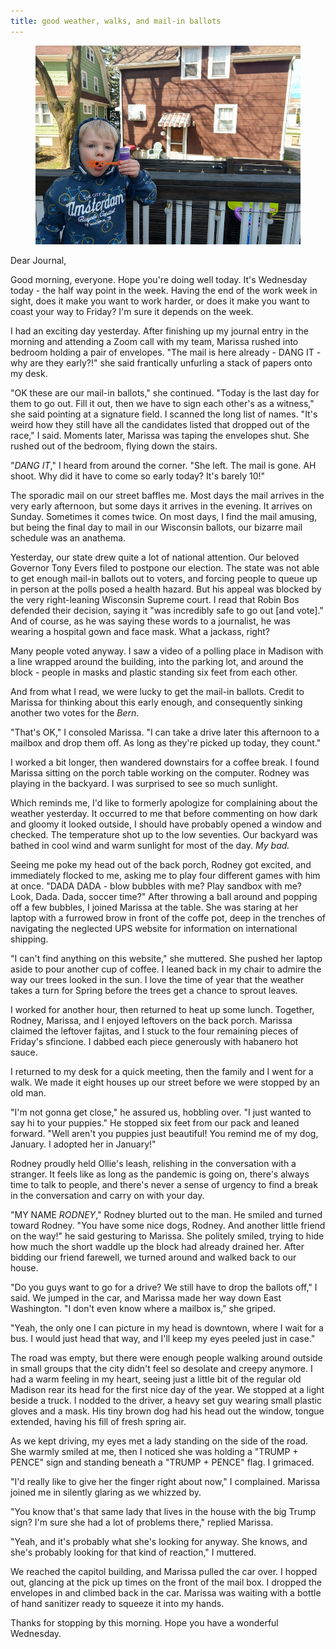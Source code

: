 ```yaml
---
title: good weather, walks, and mail-in ballots
---
```


<figure>
  <a href="/images/banners/2020-04-08.jpg">
    <img alt="banner" src="/images/banners/2020-04-08.jpg"/>
  </a>
</figure>

Dear Journal,

Good morning, everyone.  Hope you're doing well today.  It's Wednesday
today - the half way point in the week.  Having the end of the work
week in sight, does it make you want to work harder, or does it make
you want to coast your way to Friday?  I'm sure it depends on the
week.

I had an exciting day yesterday.  After finishing up my journal entry
in the morning and attending a Zoom call with my team, Marissa rushed
into bedroom holding a pair of envelopes.  "The mail is here already -
DANG IT - why are they early?!" she said frantically unfurling a stack
of papers onto my desk.

"OK these are our mail-in ballots," she continued.  "Today is the last
day for them to go out.  Fill it out, then we have to sign each
other's as a witness," she said pointing at a signature field.  I
scanned the long list of names.  "It's weird how they still have all
the candidates listed that dropped out of the race," I said.  Moments
later, Marissa was taping the envelopes shut. She rushed out of the
bedroom, flying down the stairs.

"_DANG IT_," I heard from around the corner.  "She left.  The mail is
gone.  AH shoot.  Why did it have to come so early today?  It's barely
10!"

The sporadic mail on our street baffles me.  Most days the mail
arrives in the very early afternoon, but some days it arrives in the
evening.  It arrives on Sunday.  Sometimes it comes twice.  On most
days, I find the mail amusing, but being the final day to mail in our
Wisconsin ballots, our bizarre mail schedule was an anathema.

Yesterday, our state drew quite a lot of national attention.  Our
beloved Governor Tony Evers filed to postpone our election.  The state
was not able to get enough mail-in ballots out to voters, and forcing
people to queue up in person at the polls posed a health hazard.  But
his appeal was blocked by the very right-leaning Wisconsin Supreme
court.  I read that Robin Bos defended their decision, saying it "was
incredibly safe to go out \[and vote\]."  And of course, as he was
saying these words to a journalist, he was wearing a hospital gown and
face mask.  What a jackass, right?

Many people voted anyway.  I saw a video of a polling place in Madison
with a line wrapped around the building, into the parking lot, and
around the block - people in masks and plastic standing six feet from
each other.

And from what I read, we were lucky to get the mail-in ballots.
Credit to Marissa for thinking about this early enough, and
consequently sinking another two votes for the _Bern_.

"That's OK," I consoled Marissa.  "I can take a drive later this
afternoon to a mailbox and drop them off.  As long as they're picked
up today, they count."

I worked a bit longer, then wandered downstairs for a coffee break.  I
found Marissa sitting on the porch table working on the computer.
Rodney was playing in the backyard.  I was surprised to see so much
sunlight.

Which reminds me, I'd like to formerly apologize for complaining about
the weather yesterday.  It occurred to me that before commenting on
how dark and gloomy it looked outside, I should have probably opened a
window and checked.  The temperature shot up to the low seventies.
Our backyard was bathed in cool wind and warm sunlight for most of the
day.  _My bad._

Seeing me poke my head out of the back porch, Rodney got excited, and
immediately flocked to me, asking me to play four different games with
him at once.  "DADA DADA - blow bubbles with me? Play sandbox with me?
Look, Dada. Dada, soccer time?"  After throwing a ball around and
popping off a few bubbles, I joined Marissa at the table.  She was
staring at her laptop with a furrowed brow in front of the coffe pot,
deep in the trenches of navigating the neglected UPS website for
information on international shipping.

"I can't find anything on this website," she muttered.  She pushed her
laptop aside to pour another cup of coffee.  I leaned back in my chair
to admire the way our trees looked in the sun.  I love the time of
year that the weather takes a turn for Spring before the trees get a
chance to sprout leaves.

I worked for another hour, then returned to heat up some lunch.
Together, Rodney, Marissa, and I enjoyed leftovers on the back porch.
Marissa claimed the leftover fajitas, and I stuck to the four
remaining pieces of Friday's sfincione.  I dabbed each piece
generously with habanero hot sauce.

I returned to my desk for a quick meeting, then the family and I went
for a walk.  We made it eight houses up our street before we were
stopped by an old man.

"I'm not gonna get close," he assured us, hobbling over.  "I just
wanted to say hi to your puppies."  He stopped six feet from our pack
and leaned forward.  "Well aren't you puppies just beautiful!  You
remind me of my dog, January.  I adopted her in January!"

Rodney proudly held Ollie's leash, relishing in the conversation with
a stranger.  It feels like as long as the pandemic is going on,
there's always time to talk to people, and there's never a sense of
urgency to find a break in the conversation and carry on with your
day.

"MY NAME _RODNEY_," Rodney blurted out to the man.  He smiled and
turned toward Rodney.  "You have some nice dogs, Rodney.  And another
little friend on the way!" he said gesturing to Marissa.  She politely
smiled, trying to hide how much the short waddle up the block had
already drained her.  After bidding our friend farewell, we turned
around and walked back to our house.

"Do you guys want to go for a drive?  We still have to drop the
ballots off," I said.  We jumped in the car, and Marissa made her way
down East Washington.  "I don't even know where a mailbox is," she
griped.

"Yeah, the only one I can picture in my head is downtown, where I wait
for a bus.  I would just head that way, and I'll keep my eyes peeled
just in case."

The road was empty, but there were enough people walking around
outside in small groups that the city didn't feel so desolate and
creepy anymore.  I had a warm feeling in my heart, seeing just a
little bit of the regular old Madison rear its head for the first nice
day of the year.  We stopped at a light beside a truck.  I nodded to
the driver, a heavy set guy wearing small plastic gloves and a mask.
His tiny brown dog had his head out the window, tongue extended,
having his fill of fresh spring air.

As we kept driving, my eyes met a lady standing on the side of the
road.  She warmly smiled at me, then I noticed she was holding a
"TRUMP + PENCE" sign and standing beneath a "TRUMP + PENCE" flag.  I
grimaced.

"I'd really like to give her the finger right about now," I
complained.  Marissa joined me in silently glaring as we whizzed by.

"You know that's that same lady that lives in the house with the big
Trump sign?  I'm sure she had a lot of problems there," replied
Marissa.

"Yeah, and it's probably what she's looking for anyway.  She knows,
and she's probably looking for that kind of reaction," I muttered.

We reached the capitol building, and Marissa pulled the car over.  I
hopped out, glancing at the pick up times on the front of the mail
box.  I dropped the envelopes in and climbed back in the car.  Marissa
was waiting with a bottle of hand sanitizer ready to squeeze it into
my hands.

Thanks for stopping by this morning.  Hope you have a wonderful
Wednesday.
